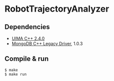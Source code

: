 # RobotTrajectoryAnalyzer

## Dependencies
* [UIMA C++ 2.4.0](http://uima.apache.org/)
* [MongoDB C++ Legacy Driver](https://github.com/mongodb/mongo-cxx-driver), 1.0.3


## Compile & run

    $ make
    $ make run
